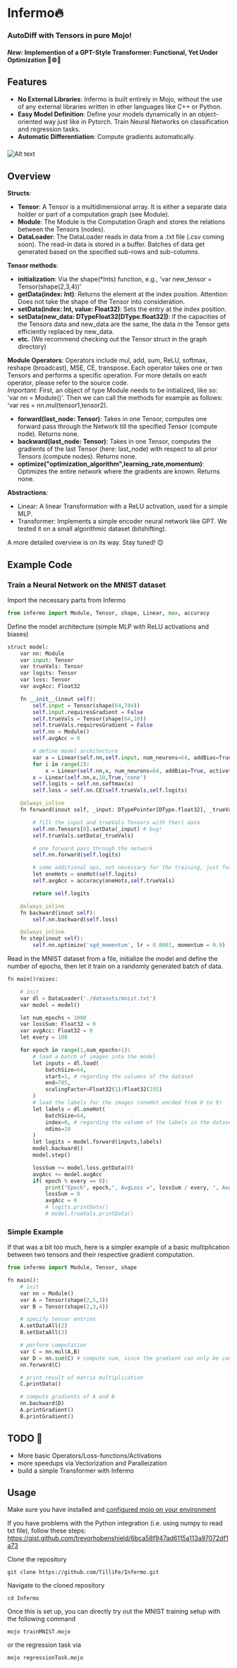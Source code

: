 # Infermo🔥

### AutoDiff with Tensors in pure Mojo!

#### *New*: Implemention of a GPT-Style **Transformer**: Functional, Yet Under Optimization 🔧⚙️🚀

## Features

- **No External Libraries**: Infermo is built entirely in Mojo, without the use of any external libraries written in other languages like C++ or Python.
- **Easy Model Definition**: Define your models dynamically in an object-oriented way just like in Pytorch. Train Neural Networks on classification and regression tasks.
- **Automatic Differentiation**: Compute gradients automatically.

###
![Alt text](image-1.png)

## Overview

**Structs**:
- **Tensor**: A Tensor is a multidimensional array. It is either a separate data holder or part of a computation graph (see Module).
- **Module**: The Module is the Computation Graph and stores the relations between the Tensors (nodes).
- **DataLoader**: The DataLoader reads in data from a .txt file (.csv coming soon). The read-in data is stored in a buffer. Batches of data get generated based on the specified sub-rows and sub-columns.

**Tensor methods**:
- **initialization**: Via the shape(*Ints) function, e.g., 'var new_tensor = Tensor(shape(2,3,4))'
- **getData(index: Int)**: Returns the element at the index position. Attention: Does not take the shape of the Tensor into consideration.
- **setData(index: Int, value: Float32)**: Sets the entry at the index position.
- **setData(new_data: DTypeFloat32[DType.float32])**: If the capacities of the Tensors data and new_data are the same, the data in the Tensor gets efficiently replaced by new_data.
- **etc.** (We recommend checking out the Tensor struct in the graph directory)

**Module Operators**:
Operators include mul, add, sum, ReLU, softmax, reshape (broadcast), MSE, CE, transpose. Each operator takes one or two Tensors and performs a specific operation. For more details on each operator, please refer to the source code. \
*Important:* First, an object of type Module needs to be initialized, like so: 'var nn = Module()'. Then we can call the methods for example as follows: 'var res = nn.mul(tensor1,tensor2).
- **forward(last_node: Tensor)**: Takes in one Tensor, computes one forward pass through the Network till the specified Tensor (compute node). Returns none.
- **backward(last_node: Tensor)**: Takes in one Tensor, computes the gradients of the last Tensor (here: last_node) with respect to all prior Tensors (compute nodes). Returns none.
- **optimize("optimization_algorithm",learning_rate,momentum)**: Optimizes the entire network where the gradients are known. Returns none.

**Abstractions**:
- Linear: A linear Transformation with a ReLU activation, used for a simple MLP.
- Transformer: Implements a simple encoder neural network like GPT. We tested it on a small algorithmic dataset (bitshifting).

A more detailed overview is on its way. Stay tuned! 😊


## Example Code

### Train a Neural Network on the **MNIST** dataset

Import the necessary parts from Infermo

```python
from infermo import Module, Tensor, shape, Linear, max, accuracy
```

Define the model architecture (simple MLP with ReLU activations and biases)

```python
struct model:
    var nn: Module
    var input: Tensor
    var trueVals: Tensor
    var logits: Tensor
    var loss: Tensor
    var avgAcc: Float32

    fn __init__(inout self):
        self.input = Tensor(shape(64,784))
        self.input.requiresGradient = False
        self.trueVals = Tensor(shape(64,10))
        self.trueVals.requiresGradient = False
        self.nn = Module()
        self.avgAcc = 0

        # define model architecture
        var x = Linear(self.nn,self.input, num_neurons=64, addBias=True, activation='ReLU')
        for i in range(2):
            x = Linear(self.nn,x, num_neurons=64, addBias=True, activation='ReLU')
        x = Linear(self.nn,x,10,True,'none')
        self.logits = self.nn.softmax(x)
        self.loss = self.nn.CE(self.trueVals,self.logits)

    @always_inline     
    fn forward(inout self, _input: DTypePointer[DType.float32], _trueVals: DTypePointer[DType.float32]) -> Tensor:

        # fill the input and trueVals Tensors with theri data
        self.nn.Tensors[0].setData(_input) # bug!
        self.trueVals.setData(_trueVals)

        # one forward pass through the network
        self.nn.forward(self.logits)

        # some additional ops, not necessary for the training, just for showing the accuracy
        let oneHots = oneHot(self.logits)
        self.avgAcc = accuracy(oneHots,self.trueVals)

        return self.logits

    @always_inline
    fn backward(inout self):
        self.nn.backward(self.loss)

    @always_inline
    fn step(inout self):
        self.nn.optimize('sgd_momentum', lr = 0.0001, momentum = 0.9)
```

Read in the MNIST dataset from a file, initialize the model and define the number of epochs, then let it train on a randomly generated batch of data. 

```python
fn main()raises:

    # init
    var dl = DataLoader('./datasets/mnist.txt')
    var model = model()

    let num_epochs = 1000
    var lossSum: Float32 = 0
    var avgAcc: Float32 = 0
    let every = 100

    for epoch in range(1,num_epochs+1):
        # load a batch of images into the model
        let inputs = dl.load(
            batchSize=64,
            start=1, # regarding the columns of the dataset
            end=785,
            scalingFactor=Float32(1)/Float32(255)
        )
        # load the labels for the images (oneHot encded from 0 to 9)
        let labels = dl.oneHot(
            batchSize=64,
            index=0, # regarding the columm of the labels in the dataset
            ndims=10
        )
        let logits = model.forward(inputs,labels)
        model.backward()
        model.step()

        lossSum += model.loss.getData(0)
        avgAcc += model.avgAcc
        if( epoch % every == 0):
            print("Epoch", epoch,", AvgLoss =", lossSum / every, ", AvgAccuracy =", avgAcc / every)
            lossSum = 0      
            avgAcc = 0
            # logits.printData()
            # model.trueVals.printData()
```

### Simple Example

If that was a bit too much, here is a simpler example of a basic multiplication between two tensors and their respective gradient computation.

```python
from infermo import Module, Tensor, shape

fn main():
    # init
    var nn = Module()
    var A = Tensor(shape(2,5,3))
    var B = Tensor(shape(2,3,4))

    # specify tensor entries
    A.setDataAll(2)
    B.setDataAll(3)

    # perform computation 
    var C = nn.mul(A,B)
    var D = nn.sum(C) # compute sum, since the gradient can only be computed of a scalar value
    nn.forward(C)

    # print result of matrix multiplication
    C.printData()

    # compute gradients of A and B
    nn.backward(D)
    A.printGradient()
    B.printGradient()
```

## TODO 🚀
- More basic Operators/Loss-functions/Activations
- more speedups via Vectorization and Paralleization
- build a simple Transformer with Infermo

## Usage
Make sure you have installed and [configured mojo on your environment](https://docs.modular.com/mojo/manual/get-started/index.html)

If you have problems with the Python integration (i.e. using numpy to read txt file), follow these steps: https://gist.github.com/trevorhobenshield/6bca58f947ad6115a113a97072df1a73

Clone the repository
```
git clone https://github.com/TilliFe/Infermo.git
```
Navigate to the cloned repository
```
cd Infermo
```
Once this is set up, you can directly try out the MNIST training setup with the following command
```
mojo trainMNIST.mojo
```
or the regression task via
```
mojo regressionTask.mojo
```